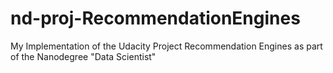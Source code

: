 # nd-proj-RecommendationEngines
My Implementation of the Udacity Project Recommendation Engines as part of the Nanodegree "Data Scientist"
